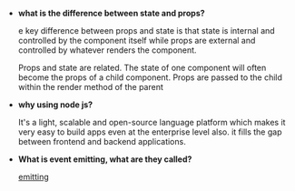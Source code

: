 - **what is the difference between state and props?**

  e key difference between props and state is that state is internal and controlled by the component itself while props are external and controlled by whatever renders the component.

  Props and state are related. The state of one component will often become the props of a child component. Props are passed to the child within the render method of the parent

- **why using node js?**

  It's a light, scalable and open-source language platform which makes it very easy to build apps even at the enterprise level also. it fills the gap between frontend and backend applications.

- **What is event emitting, what are they called?**

  [emitting](https://stackoverflow.com/questions/13438924/what-is-an-event-emitter)
